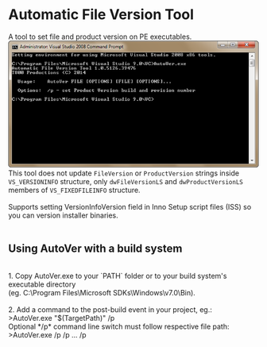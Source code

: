 # Automatic File Version Tool
A tool to set file and product version on PE executables.
![alt text](https://github.com/T800G/AutoVer/blob/master/autover.png "Automatic File Version Tool")<br/>
This tool does not update `FileVersion` or `ProductVersion` strings inside `VS_VERSIONINFO` structure, only `dwFileVersionLS` and `dwProductVersionLS` members of `VS_FIXEDFILEINFO` structure.<br/>
<br/>
Supports setting VersionInfoVersion field in Inno Setup script files (ISS) so you can version installer binaries.<br/>
<br/>
## Using AutoVer with a build system<br/>
<br/>
1. Copy AutoVer.exe to your `PATH` folder or to your build system's executable directory<br/>
(eg. C:\Program Files\Microsoft SDKs\Windows\v7.0\Bin).<br/>
<br/>
2. Add a command to the post-build event in your project, eg.:<br/>
>AutoVer.exe "$(TargetPath)" /p
<br>
Optional */p* command line switch must follow respective file path:<br/>
>AutoVer.exe <file1> /p <file2> /p  ... <fileN> /p

